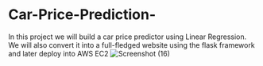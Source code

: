 # Car-Price-Prediction-
In this project we will build a car price predictor using Linear Regression. We will also convert it into a full-fledged website using the flask framework and later deploy into AWS EC2
![Screenshot (16)](https://github.com/kiransnsn/Car-Price-Prediction-/assets/90519439/92ae5dd0-8f91-4f69-b10a-a015b0fd0d76)

